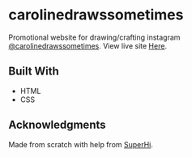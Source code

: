 # carolinedrawssometimes

Promotional website for drawing/crafting instagram [@carolinedrawssometimes](https://www.instagram.com/carolinedrawssometimes/). View live site [Here](https://carolinesekel.github.io/carolinedrawssometimes).

## Built With

* HTML
* CSS

## Acknowledgments

Made from scratch with help from [SuperHi](https://www.superhi.com/).
